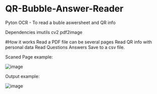 # QR-Bubble-Answer-Reader
Pyton OCR - To read a buble aswersheet and QR info

Dependencies
imutils
cv2
pdf2image

#How it works 
Read a PDF file can be several pages
Read QR info with personal data
Read Questions Answers
Save to a csv file.

Scaned Page example:


![image](https://user-images.githubusercontent.com/62676471/132066113-1e790a80-67f7-4d15-b838-2e14dfdfddf2.png)


Output example:


![image](https://user-images.githubusercontent.com/62676471/132066172-43e1fba4-6797-4564-8264-0140c653251f.png)

